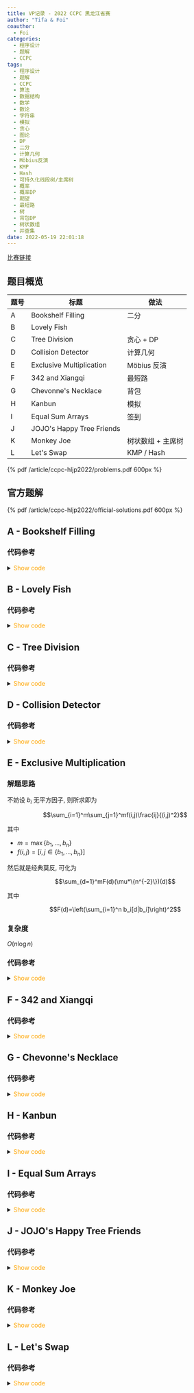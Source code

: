 ```yaml
---
title: VP记录 - 2022 CCPC 黑龙江省赛
author: "Tifa & Foi"
coauthor:
  - Foi
categories:
  - 程序设计
  - 题解
  - CCPC
tags:
  - 程序设计
  - 题解
  - CCPC
  - 算法
  - 数据结构
  - 数学
  - 数论
  - 字符串
  - 模拟
  - 贪心
  - 图论
  - DP
  - 二分
  - 计算几何
  - Möbius反演
  - KMP
  - Hash
  - 可持久化线段树/主席树
  - 概率
  - 概率DP
  - 期望
  - 最短路
  - 树
  - 背包DP
  - 树状数组
  - 并查集
date: 2022-05-19 22:01:18
---
```


[比赛链接](https://codeforces.com/gym/103688)

<!-- more -->

## 题目概览

| 题号 | 标题                      | 做法              |
| ---- | ------------------------- | ----------------- |
| A    | Bookshelf Filling         | 二分              |
| B    | Lovely Fish               |                   |
| C    | Tree Division             | 贪心 + DP         |
| D    | Collision Detector        | 计算几何          |
| E    | Exclusive Multiplication  | Möbius 反演       |
| F    | 342 and Xiangqi           | 最短路            |
| G    | Chevonne's Necklace       | 背包              |
| H    | Kanbun                    | 模拟              |
| I    | Equal Sum Arrays          | 签到              |
| J    | JOJO's Happy Tree Friends |                   |
| K    | Monkey Joe                | 树状数组 + 主席树 |
| L    | Let's Swap                | KMP / Hash        |

{% pdf /article/ccpc-hljp2022/problems.pdf 600px %}

## 官方题解

{% pdf /article/ccpc-hljp2022/official-solutions.pdf 600px %}

## A - Bookshelf Filling

### 代码参考

<details>
<summary><font color='orange'>Show code</font></summary>

{% include_code lang:cpp ccpc-hljp2022/A.cpp %}

</details>

## B - Lovely Fish

### 代码参考

<details>
<summary><font color='orange'>Show code</font></summary>

{% include_code lang:cpp ccpc-hljp2022/B.cpp %}

</details>

## C - Tree Division

### 代码参考

<details>
<summary><font color='orange'>Show code</font></summary>

{% include_code lang:cpp ccpc-hljp2022/C.cpp %}

</details>

## D - Collision Detector

### 代码参考

<details>
<summary><font color='orange'>Show code</font></summary>

{% include_code lang:cpp ccpc-hljp2022/D.cpp %}

</details>

## E - Exclusive Multiplication

### 解题思路

不妨设 $b_i$ 无平方因子, 则所求即为

$$\sum_{i=1}^m\sum_{j=1}^mf(i,j)\frac{ij}{(i,j)^2}$$

其中

- $m=\max\{b_1,...,b_n\}$
- $f(i,j)=[i,j\in \{b_1,...,b_n\}]$

然后就是经典莫反, 可化为

$$\sum_{d=1}^mF(d)(\mu*\{n^{-2}\})(d)$$

其中

$$F(d)=\left(\sum_{i=1}^n b_i[d|b_i]\right)^2$$

### 复杂度

$O(n\log n)$

### 代码参考

<details>
<summary><font color='orange'>Show code</font></summary>

{% include_code lang:cpp ccpc-hljp2022/E.cpp %}

</details>

## F - 342 and Xiangqi

### 代码参考

<details>
<summary><font color='orange'>Show code</font></summary>

{% include_code lang:cpp ccpc-hljp2022/F.cpp %}

</details>

## G - Chevonne's Necklace

### 代码参考

<details>
<summary><font color='orange'>Show code</font></summary>

{% include_code lang:cpp ccpc-hljp2022/G.cpp %}

</details>

## H - Kanbun

### 代码参考

<details>
<summary><font color='orange'>Show code</font></summary>

{% include_code lang:cpp ccpc-hljp2022/H.cpp %}

</details>

## I - Equal Sum Arrays

### 代码参考

<details>
<summary><font color='orange'>Show code</font></summary>

{% include_code lang:cpp ccpc-hljp2022/I.cpp %}

</details>

## J - JOJO's Happy Tree Friends

### 代码参考

<details>
<summary><font color='orange'>Show code</font></summary>

{% include_code lang:cpp ccpc-hljp2022/J.cpp %}

</details>

## K - Monkey Joe

### 代码参考

<details>
<summary><font color='orange'>Show code</font></summary>

{% include_code lang:cpp ccpc-hljp2022/K.cpp %}

</details>

## L - Let's Swap

### 代码参考

<details>
<summary><font color='orange'>Show code</font></summary>

{% include_code lang:cpp ccpc-hljp2022/L.cpp %}

</details>
